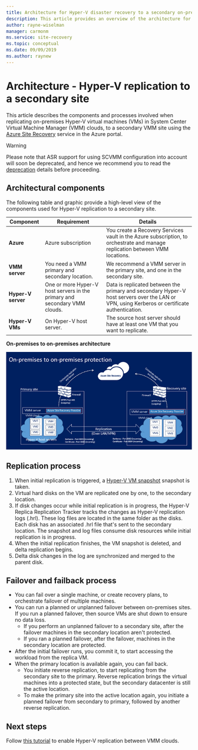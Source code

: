 ```yaml
---
title: Architecture for Hyper-V disaster recovery to a secondary on-premises site with Azure Site Recovery 
description: This article provides an overview of the architecture for disaster recovery of on-premises Hyper-V VMs to a secondary System Center VMM site with Azure Site Recovery.
author: rayne-wiselman
manager: carmonm
ms.service: site-recovery
ms.topic: conceptual
ms.date: 09/09/2019
ms.author: raynew
---
```


# Architecture - Hyper-V replication to a secondary site

This article describes the components and processes involved when replicating on-premises Hyper-V virtual machines (VMs) in System Center Virtual Machine Manager (VMM) clouds, to a secondary VMM site using the [Azure Site Recovery](site-recovery-overview.md) service in the Azure portal.

> [!WARNING]
> Please note that ASR support for using SCVMM configuration into account will soon be deprecated, and hence we recommend you to read the [deprecation](scvmm-site-recovery-deprecation.md) details before proceeding.

## Architectural components

The following table and graphic provide a high-level view of the components used for Hyper-V replication to a secondary site.

**Component** | **Requirement** | **Details**
--- | --- | ---
**Azure** | Azure subscription | You create a Recovery Services vault in the Azure subscription, to orchestrate and manage replication between VMM locations.
**VMM server** | You need a VMM primary and secondary location. | We recommend a VMM server in the primary site, and one in the secondary site.
**Hyper-V server** |  One or more Hyper-V host servers in the primary and secondary VMM clouds. | Data is replicated between the primary and secondary Hyper-V host servers over the LAN or VPN, using Kerberos or certificate authentication.  
**Hyper-V VMs** | On Hyper-V host server. | The source host server should have at least one VM that you want to replicate.

**On-premises to on-premises architecture**

![On-premises to on-premises](./media/hyper-v-vmm-architecture/arch-onprem-onprem.png)

## Replication process

1. When initial replication is triggered, a [Hyper-V VM snapshot](https://technet.microsoft.com/library/dd560637.aspx) snapshot is taken.
2. Virtual hard disks on the VM are replicated one by one, to the secondary location.
3. If disk changes occur while initial replication is in progress, the Hyper-V Replica Replication Tracker tracks the changes as Hyper-V replication logs (.hrl). These log files are located in the same folder as the disks. Each disk has an associated .hrl file that's sent to the secondary location. The snapshot and log files consume disk resources while initial replication is in progress.
4. When the initial replication finishes, the VM snapshot is deleted, and delta replication begins.
5. Delta disk changes in the log are synchronized and merged to the parent disk.


## Failover and failback process

- You can fail over a single machine, or create recovery plans, to orchestrate failover of multiple machines.
- You can run a planned or unplanned failover between on-premises sites. If you run a planned failover, then source VMs are shut down to ensure no data loss.
    - If you perform an unplanned failover to a secondary site, after the failover machines in the secondary location aren't protected.
    - If you ran a planned failover, after the failover, machines in the secondary location are protected.
- After the initial failover runs, you commit it, to start accessing the workload from the replica VM.
- When the primary location is available again, you can fail back.
    - You initiate reverse replication, to start replicating from the secondary site to the primary. Reverse replication brings the virtual machines into a protected state, but the secondary datacenter is still the active location.
    - To make the primary site into the active location again, you initiate a planned failover from secondary to primary, followed by another reverse replication.



## Next steps


Follow [this tutorial](hyper-v-vmm-disaster-recovery.md) to enable Hyper-V replication between VMM clouds.
